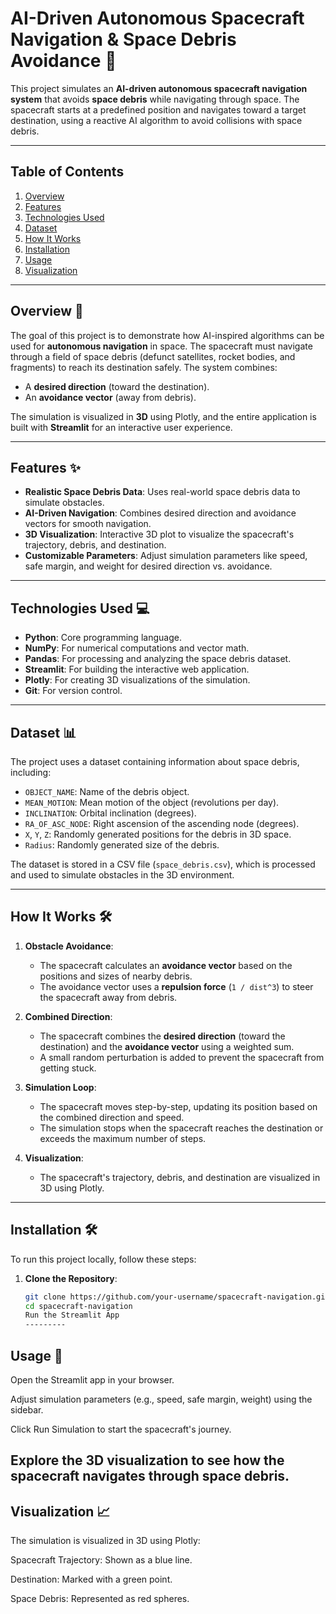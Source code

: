 
# AI-Driven Autonomous Spacecraft Navigation & Space Debris Avoidance 🚀

This project simulates an **AI-driven autonomous spacecraft navigation system** that avoids **space debris** while navigating through space. The spacecraft starts at a predefined position and navigates toward a target destination, using a reactive AI algorithm to avoid collisions with space debris.

---

## Table of Contents
1. [Overview](#overview)
2. [Features](#features)
3. [Technologies Used](#technologies-used)
4. [Dataset](#dataset)
5. [How It Works](#how-it-works)
6. [Installation](#installation)
7. [Usage](#usage)
8. [Visualization](#visualization)


---

## Overview 🌌

The goal of this project is to demonstrate how AI-inspired algorithms can be used for **autonomous navigation** in space. The spacecraft must navigate through a field of space debris (defunct satellites, rocket bodies, and fragments) to reach its destination safely. The system combines:
- A **desired direction** (toward the destination).
- An **avoidance vector** (away from debris).

The simulation is visualized in **3D** using Plotly, and the entire application is built with **Streamlit** for an interactive user experience.

---

## Features ✨

- **Realistic Space Debris Data**: Uses real-world space debris data to simulate obstacles.
- **AI-Driven Navigation**: Combines desired direction and avoidance vectors for smooth navigation.
- **3D Visualization**: Interactive 3D plot to visualize the spacecraft's trajectory, debris, and destination.
- **Customizable Parameters**: Adjust simulation parameters like speed, safe margin, and weight for desired direction vs. avoidance.

---

## Technologies Used 💻

- **Python**: Core programming language.
- **NumPy**: For numerical computations and vector math.
- **Pandas**: For processing and analyzing the space debris dataset.
- **Streamlit**: For building the interactive web application.
- **Plotly**: For creating 3D visualizations of the simulation.
- **Git**: For version control.

---

## Dataset 📊

The project uses a dataset containing information about space debris, including:
- `OBJECT_NAME`: Name of the debris object.
- `MEAN_MOTION`: Mean motion of the object (revolutions per day).
- `INCLINATION`: Orbital inclination (degrees).
- `RA_OF_ASC_NODE`: Right ascension of the ascending node (degrees).
- `X`, `Y`, `Z`: Randomly generated positions for the debris in 3D space.
- `Radius`: Randomly generated size of the debris.

The dataset is stored in a CSV file (`space_debris.csv`), which is processed and used to simulate obstacles in the 3D environment.

---

## How It Works 🛠️

1. **Obstacle Avoidance**:
   - The spacecraft calculates an **avoidance vector** based on the positions and sizes of nearby debris.
   - The avoidance vector uses a **repulsion force** (`1 / dist^3`) to steer the spacecraft away from debris.

2. **Combined Direction**:
   - The spacecraft combines the **desired direction** (toward the destination) and the **avoidance vector** using a weighted sum.
   - A small random perturbation is added to prevent the spacecraft from getting stuck.

3. **Simulation Loop**:
   - The spacecraft moves step-by-step, updating its position based on the combined direction and speed.
   - The simulation stops when the spacecraft reaches the destination or exceeds the maximum number of steps.

4. **Visualization**:
   - The spacecraft's trajectory, debris, and destination are visualized in 3D using Plotly.

---

## Installation 🛠️

To run this project locally, follow these steps:

1. **Clone the Repository**:
   ```bash
   git clone https://github.com/your-username/spacecraft-navigation.git
   cd spacecraft-navigation
   Run the Streamlit App
   ---------
## Usage 🚀
Open the Streamlit app in your browser.

Adjust simulation parameters (e.g., speed, safe margin, weight) using the sidebar.

Click Run Simulation to start the spacecraft's journey.

Explore the 3D visualization to see how the spacecraft navigates through space debris.
---------
## Visualization 📈
The simulation is visualized in 3D using Plotly:

Spacecraft Trajectory: Shown as a blue line.

Destination: Marked with a green point.

Space Debris: Represented as red spheres.
